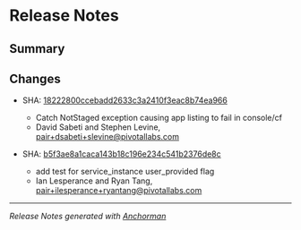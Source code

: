 # Release Notes

## Summary

## Changes

* SHA: [18222800ccebadd2633c3a2410f3eac8b74ea966](git@github.com:cloudfoundry/cfou/commit/18222800ccebadd2633c3a2410f3eac8b74ea966)
    * Catch NotStaged exception causing app listing to fail in console/cf
    * David Sabeti and Stephen Levine, pair+dsabeti+slevine@pivotallabs.com


* SHA: [b5f3ae8a1caca143b18c196e234c541b2376de8c](git@github.com:cloudfoundry/cfou/commit/b5f3ae8a1caca143b18c196e234c541b2376de8c)
    * add test for service_instance user_provided flag
    * Ian Lesperance and Ryan Tang, pair+ilesperance+ryantang@pivotallabs.com


------

_Release Notes generated with [Anchorman](http://github.com/infews/anchorman)_